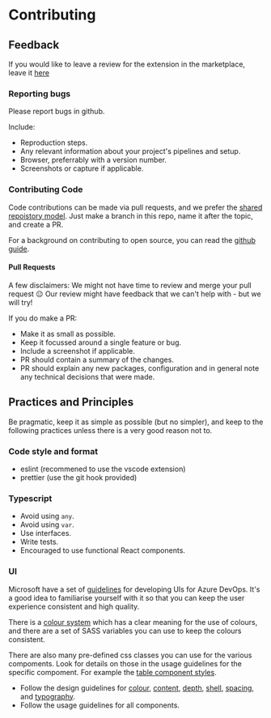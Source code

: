 # Contributing

## Feedback

If you would like to leave a review for the extension in the marketplace, leave it [here](https://marketplace.visualstudio.com/items?itemName=SixPivot.sixpivot-release-dashboard&ssr=false#review-details)

### Reporting bugs

Please report bugs in github.  

Include:

- Reproduction steps.
- Any relevant information about your project's pipelines and setup.
- Browser, preferrably with a version number.
- Screenshots or capture if applicable.

### Contributing Code

Code contributions can be made via pull requests, and we prefer the [shared repoistory model](https://docs.github.com/en/pull-requests/collaborating-with-pull-requests/getting-started/about-collaborative-development-models#shared-repository-model). Just make a branch in this repo, name it after the topic, and create a PR.

For a background on contributing to open source, you can read the [github guide](https://opensource.guide/how-to-contribute/).

#### Pull Requests

A few disclaimers: We might not have time to review and merge your pull request 😐 Our review might have feedback that we can't help with - but we will try!

If you do make a PR:

- Make it as small as possible.
- Keep it focussed around a single feature or bug.
- Include a screenshot if applicable.
- PR should contain a summary of the changes.
- PR should explain any new packages, configuration and in general note any technical decisions that were made.

## Practices and Principles

Be pragmatic, keep it as simple as possible (but no simpler), and keep to the following practices unless there is a very good reason not to.

### Code style and format

- eslint (recommened to use the vscode extension)
- prettier (use the git hook provided)

### Typescript

- Avoid using `any`.
- Avoid using `var`.
- Use interfaces.
- Write tests.
- Encouraged to use functional React components.

### UI

Microsoft have a set of [guidelines](https://developer.microsoft.com/en-gb/azure-devops/) for developing UIs for Azure DevOps. It's a good idea to familiarise yourself with it so that you can keep the user experience consistent and high quality.

There is a [colour system](https://developer.microsoft.com/en-gb/azure-devops/design-basics/color) which has a clear meaning for the use of colours, and there are a set of SASS variables you can use to keep the colours consistent.

There are also many pre-defined css classes you can use for the various compoments. Look for details on those in the usage guidelines for the specific compoment. For example the [table component styles](https://developer.microsoft.com/en-gb/azure-devops/components/table#styles).

- Follow the design guidelines for [colour](https://developer.microsoft.com/en-gb/azure-devops/design-basics/color), [content](https://developer.microsoft.com/en-gb/azure-devops/design-basics/content), [depth](https://developer.microsoft.com/en-gb/azure-devops/design-basics/depth), [shell](https://developer.microsoft.com/en-gb/azure-devops/design-basics/shell), [spacing](https://developer.microsoft.com/en-gb/azure-devops/design-basics/spacing), and [typography](https://developer.microsoft.com/en-gb/azure-devops/design-basics/typography).
- Follow the usage guidelines for all components.
